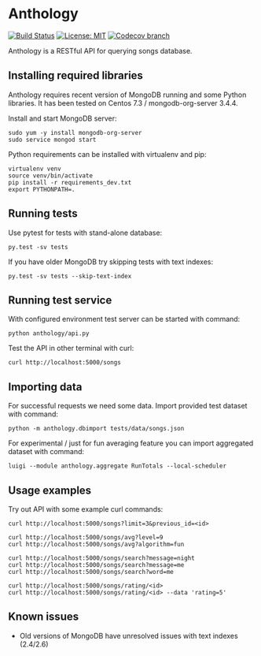 # Anthology

[![Build Status](https://travis-ci.org/surfmikko/anthology.svg?branch=master)](https://travis-ci.org/surfmikko/anthology) 
[![License: MIT](https://img.shields.io/badge/License-MIT-yellow.svg)](https://opensource.org/licenses/MIT)
[![Codecov branch](https://img.shields.io/codecov/c/github/surfmikko/anthology/master.svg)]()


Anthology is a RESTful API for querying songs database.

## Installing required libraries

Anthology requires recent version of MongoDB running and some Python libraries. It has been tested on Centos 7.3 /
mongodb-org-server 3.4.4.

Install and start MongoDB server:

```shell
sudo yum -y install mongodb-org-server
sudo service mongod start
```

Python requirements can be installed with virtualenv and pip:

```shell
virtualenv venv
source venv/bin/activate
pip install -r requirements_dev.txt
export PYTHONPATH=.
```

## Running tests

Use pytest for tests with stand-alone database:

  ```shell
  py.test -sv tests
  ```

If you have older MongoDB try skipping tests with text indexes:

```shell
py.test -sv tests --skip-text-index
```

## Running test service

With configured environment test server can be started with command:

  ```shell
  python anthology/api.py
  ```

Test the API in other terminal with curl:

  ```shell
  curl http://localhost:5000/songs
  ```

## Importing data

For successful requests we need some data. Import provided test dataset with
command:

  ```shell
  python -m anthology.dbimport tests/data/songs.json
  ```

For experimental / just for fun averaging feature you can import aggregated dataset with command:
 
  ```shell
  luigi --module anthology.aggregate RunTotals --local-scheduler
  ```

## Usage examples

Try out API with some example curl commands:

  ```shell
  curl http://localhost:5000/songs?limit=3&previous_id=<id>

  curl http://localhost:5000/songs/avg?level=9
  curl http://localhost:5000/songs/avg?algorithm=fun

  curl http://localhost:5000/songs/search?message=night
  curl http://localhost:5000/songs/search?message=me
  curl http://localhost:5000/songs/search?word=me

  curl http://localhost:5000/songs/rating/<id>
  curl http://localhost:5000/songs/rating/<id> --data 'rating=5'
  ```

## Known issues

  * Old versions of MongoDB have unresolved issues with text indexes (2.4/2.6)
